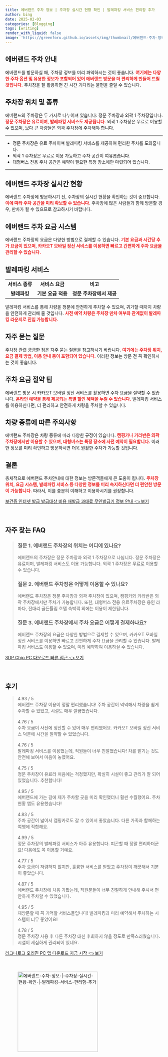 ```yaml
---
title: 에버랜드 주차 정보 | 주차장 실시간 현황 확인 | 발레파킹 서비스 편리함 추가
author: bing
date: 2025-02-03
categories: [Blogging]
tags: [writing]
render_with_liquid: false
image: 'https://greenforu.github.io/assets/img/thumbnail/에버랜드-주차-정보-|-주차장-실시간-현황-확인-|-발레파킹-서비스-편리함-추가.webp'
---
```



<h2 id='에버랜드_주차_안내'>에버랜드 주차 안내</h2>

<p>에버랜드를 방문하실 때, 주차장 정보를 미리 파악하시는 것이 좋습니다. <b><span style="color: #ee2323;">여기에는 다양한 주차 옵션 및 유용한 정보가 포함되어 있어 에버랜드 방문을 더 편리하게 만들어 드릴 것입니다.</span></b> 주차장을 잘 활용하면 긴 시간 기다리는 불편을 줄일 수 있습니다.</p>

<h2 id='주차장_위치_및_종류'>주차장 위치 및 종류</h2>

<p>에버랜드의 주차장은 두 가지로 나누어져 있습니다: 정문 주차장과 외곽 1 주차장입니다. <b><span style="color: #ee2323;">정문 주차장은 유료이며, 발레파킹 서비스도 제공됩니다.</span></b> 외곽 1 주차장은 무료로 이용할 수 있으며, 보다 큰 차량들은 외곽 주차장에 주차해야 합니다.</p>

<hr />

<ul>
    <li>정문 주차장은 유료 주차이며 발레파킹 서비스를 제공하여 편리한 주차를 도와줍니다.</li>
    <li>외곽 1 주차장은 무료로 이용 가능하고 주차 공간이 여유롭습니다.</li>
    <li>대형버스 전용 주차 공간은 예약이 필요한 특정 장소에만 마련되어 있습니다.</li>
</ul>

<hr />

<h2 id='주차장_실시간_현황'>에버랜드 주차장 실시간 현황</h2>

<p>에버랜드 주차장에 방문하시기 전, 주차장의 실시간 현황을 확인하는 것이 중요합니다. <b><span style="color: #ee2323;">이에 따라 주차 공간을 미리 확보할 수 있습니다.</span></b> 주차장에 많은 사람들과 함께 방문할 경우, 만차가 될 수 있으므로 참고하시기 바랍니다.</p>

<h2 id='주차_요금_시스템'>에버랜드 주차 요금 시스템</h2>

<p>에버랜드 주차장의 요금은 다양한 방법으로 결제할 수 있습니다. <b><span style="color: #ee2323;">기본 요금과 시간당 추가 요금이 있으며, 카카오T 모바일 정산 서비스를 이용하면 빠르고 간편하게 주차 요금을 관리할 수 있습니다.</span></b></p>

<h2 id='발레파킹_서비스'>발레파킹 서비스</h2>

<table>
    <tr>
        <td style="text-align: center; height: 17px;"><b>서비스 종류</b></td>
        <td style="text-align: center; height: 17px;"><b>서비스 요금</b></td>
        <td style="text-align: center; height: 17px;"><b>비고</b></td>
    </tr>
    <tr>
        <td style="text-align: center; height: 17px;"><b>발레파킹</b></td>
        <td style="text-align: center; height: 17px;"><b>기본 요금 적용</b></td>
        <td style="text-align: center; height: 17px;"><b>정문 주차장에서 제공</b></td>
    </tr>
</table>

<p>발레파킹 서비스를 통해 차량을 정문에 안전하게 주차할 수 있으며, 귀가할 때까지 차량을 안전하게 관리해 줄 것입니다. <b><span style="color: #ee2323;">사전 예약 차량은 주차장 만차 여부와 관계없이 발레파킹 라운지로 진입 가능합니다.</span></b></p>

<h2 id='자주_묻는_질문'>자주 묻는 질문</h2>

<p>주차장 관련 궁금한 점은 자주 묻는 질문을 참고하시기 바랍니다. <b><span style="color: #ee2323;">여기에는 주차장 위치, 요금 결제 방법, 이용 안내 등이 포함되어 있습니다.</span></b> 이러한 정보는 방문 전 꼭 확인하시는 것이 좋습니다.</p>

<h2 id='주차_요금_절약_팁'>주차 요금 절약 팁</h2>

<p>에버랜드 방문 시 카카오T 모바일 정산 서비스를 활용하면 주차 요금을 절약할 수 있습니다. <b><span style="color: #ee2323;">온라인 예약을 통해 제공되는 특별 할인 혜택을 누릴 수 있습니다.</span></b> 발레파킹 서비스를 이용하신다면, 더 편리하고 안전하게 차량을 주차할 수 있습니다.</p>

<h2 id='차량_종류에_따른_주의사항'>차량 종류에 따른 주의사항</h2>

<p>에버랜드 주차장은 차량 종류에 따라 다양한 규정이 있습니다. <b><span style="color: #ee2323;">캠핑카나 카라반은 외곽 주차장에서만 이용할 수 있으며, 대형버스는 특정 장소에 사전 예약이 필요합니다.</span></b> 이러한 정보를 미리 확인하고 방문하시면 더욱 원활한 주차가 가능할 것입니다.</p>

<h2 id='결론'>결론</h2>

<p>총체적으로 에버랜드 주차안내에 대한 정보는 방문객들에게 큰 도움이 됩니다. <b><span style="color: #ee2323;">주차장 위치, 요금 시스템, 발레파킹 서비스 등 다양한 정보를 미리 숙지하신다면 더 편안한 방문이 가능합니다.</span></b> 따라서, 이를 충분히 이해하고 이용하시기를 권장합니다.</p>


<p><a class="click-button" title="보건증 인터넷 발급 발급대상 비용 재발급 과태료 무인발급기 정보 안내" href="https://greenforu.github.io/posts/%EB%B3%B4%EA%B1%B4%EC%A6%9D-%EC%9D%B8%ED%84%B0%EB%84%B7-%EB%B0%9C%EA%B8%89-%EB%B0%9C%EA%B8%89%EB%8C%80%EC%83%81-%EB%B9%84%EC%9A%A9-%EC%9E%AC%EB%B0%9C%EA%B8%89-%EA%B3%BC%ED%83%9C%EB%A3%8C-%EB%AC%B4%EC%9D%B8%EB%B0%9C%EA%B8%89%EA%B8%B0-%EC%A0%95%EB%B3%B4-%EC%95%88%EB%82%B4/" rel="dofollow">보건증 인터넷 발급 발급대상 비용 재발급 과태료 무인발급기 정보 안내 👈 보기</a></p><br>
<h2 id='자주_찾는_FAQ'>자주 찾는 FAQ</h2>
<div itemscope="" itemtype="https://schema.org/FAQPage"> 
<blockquote> 
<div itemscope="" itemprop="mainEntity" itemtype="https://schema.org/Question"> 
<h3 itemprop="name">질문 1. 에버랜드 주차장의 위치는 어디에 있나요?</h3> 
<div itemscope="" itemprop="acceptedAnswer" itemtype="https://schema.org/Answer"> 
<span itemprop="text"> 
<p>에버랜드의 주차장은 정문 주차장과 외곽 1 주차장으로 나뉩니다. 정문 주차장은 유료이며, 발레파킹 서비스도 이용 가능합니다. 외곽 1 주차장은 무료로 이용할 수 있습니다.</p> 
</span> 
</div> 
</div> 

<div itemscope="" itemprop="mainEntity" itemtype="https://schema.org/Question"> 
<h3 itemprop="name">질문 2. 에버랜드 주차장은 어떻게 이용할 수 있나요?</h3> 
<div itemscope="" itemprop="acceptedAnswer" itemtype="https://schema.org/Answer"> 
<span itemprop="text"> 
<p>에버랜드 주차장은 정문 주차장과 외곽 주차장이 있으며, 캠핑카와 카라반은 외곽 주차장에서만 주차가 가능합니다. 또한, 대형버스 전용 유료주차장은 용인 라마다, 전대리 골든튤립 호텔 숙박객 외에는 이용이 제한됩니다.</p> 
</span> 
</div> 
</div> 

<div itemscope="" itemprop="mainEntity" itemtype="https://schema.org/Question"> 
<h3 itemprop="name">질문 3. 에버랜드 주차장에서 주차 요금은 어떻게 결제하나요?</h3> 
<div itemscope="" itemprop="acceptedAnswer" itemtype="https://schema.org/Answer"> 
<span itemprop="text"> 
<p>에버랜드 주차장의 요금은 다양한 방법으로 결제할 수 있으며, 카카오T 모바일 정산 서비스를 이용하면 빠르고 간편하게 주차 요금을 관리할 수 있습니다. 발레파킹 서비스도 이용할 수 있으며, 미리 예약하여 이용하실 수 있습니다.</p> 
</span> 
</div> 
</div> 
</blockquote> 
</div>
<p><a class="click-button" title="3DP Chip PC 다운로드 빠른 접근" href="https://greenforu.github.io/posts/3DP-Chip-PC-%EB%8B%A4%EC%9A%B4%EB%A1%9C%EB%93%9C-%EB%B9%A0%EB%A5%B8-%EC%A0%91%EA%B7%BC/" rel="dofollow">3DP Chip PC 다운로드 빠른 접근 👈 보기</a></p><br>
<h2 id='후기'>후기</h2>
<div itemscope itemtype="https://schema.org/Product">
  <blockquote>
  <div itemprop="review" itemscope itemtype="https://schema.org/Review">
      <div itemprop="reviewRating" itemscope itemtype="https://schema.org/Rating"> <span itemprop="ratingValue">4.93</span> / <span itemprop="bestRating">5</span> </div>
      <span itemprop="reviewBody">에버랜드 주차장 이용이 정말 편리했습니다! 주차 공간이 넉넉해서 차량을 쉽게 주차할 수 있었고, 시설도 매우 깔끔했습니다.</span>
  </div>
  <br>
  <div itemprop="review" itemscope itemtype="https://schema.org/Review">
      <div itemprop="reviewRating" itemscope itemtype="https://schema.org/Rating"> <span itemprop="ratingValue">4.76</span> / <span itemprop="bestRating">5</span> </div>
      <span itemprop="reviewBody">주차 요금이 사전에 정산할 수 있어 매우 편리했어요. 카카오T 모바일 정산 서비스 덕분에 시간을 절약할 수 있었습니다.</span>
  </div>
  <br>
  <div itemprop="review" itemscope itemtype="https://schema.org/Review">
      <div itemprop="reviewRating" itemscope itemtype="https://schema.org/Rating"> <span itemprop="ratingValue">4.76</span> / <span itemprop="bestRating">5</span> </div>
      <span itemprop="reviewBody">발레파킹 서비스를 이용했는데, 직원들이 너무 친절했습니다! 차를 맡기는 것도 안전해 보여서 마음이 놓였어요.</span>
  </div>
  <br>
  <div itemprop="review" itemscope itemtype="https://schema.org/Review">
      <div itemprop="reviewRating" itemscope itemtype="https://schema.org/Rating"> <span itemprop="ratingValue">4.75</span> / <span itemprop="bestRating">5</span> </div>
      <span itemprop="reviewBody">정문 주차장이 유료라 처음에는 걱정했지만, 확실히 시설이 좋고 관리가 잘 되어 있었습니다. 추천합니다!</span>
  </div>
  <br>
  <div itemprop="review" itemscope itemtype="https://schema.org/Review">
      <div itemprop="reviewRating" itemscope itemtype="https://schema.org/Rating"> <span itemprop="ratingValue">4.95</span> / <span itemprop="bestRating">5</span> </div>
      <span itemprop="reviewBody">에버랜드에 가는 길에 제가 주차할 곳을 미리 확인했더니 훨씬 수월했어요. 주차 현황 앱도 유용했습니다!</span>
  </div>
  <br>
  <div itemprop="review" itemscope itemtype="https://schema.org/Review">
      <div itemprop="reviewRating" itemscope itemtype="https://schema.org/Rating"> <span itemprop="ratingValue">4.83</span> / <span itemprop="bestRating">5</span> </div>
      <span itemprop="reviewBody">주차 공간이 넓어서 캠핑카로도 갈 수 있어서 좋았습니다. 다른 가족과 함께하는 여행에 적합해요.</span>
  </div>
  <br>
  <div itemprop="review" itemscope itemtype="https://schema.org/Review">
      <div itemprop="reviewRating" itemscope itemtype="https://schema.org/Rating"> <span itemprop="ratingValue">4.99</span> / <span itemprop="bestRating">5</span> </div>
      <span itemprop="reviewBody">정문 주차장의 발레파킹 서비스가 아주 유용합니다. 피곤할 때 정말 편리하더군요! 다음에도 꼭 이용할 거예요.</span>
  </div>
  <br>
  <div itemprop="review" itemscope itemtype="https://schema.org/Review">
      <div itemprop="reviewRating" itemscope itemtype="https://schema.org/Rating"> <span itemprop="ratingValue">4.77</span> / <span itemprop="bestRating">5</span> </div>
      <span itemprop="reviewBody">주차 요금이 저렴하지 않지만, 훌륭한 서비스를 받았고 주차장이 깨끗해서 기분이 좋았습니다.</span>
  </div>
  <br>
  <div itemprop="review" itemscope itemtype="https://schema.org/Review">
      <div itemprop="reviewRating" itemscope itemtype="https://schema.org/Rating"> <span itemprop="ratingValue">4.87</span> / <span itemprop="bestRating">5</span> </div>
      <span itemprop="reviewBody">에버랜드 주차장에 처음 가봤는데, 직원분들이 너무 친절하게 안내해 주셔서 편안하게 주차할 수 있었습니다.</span>
  </div>
  <br>
  <div itemprop="review" itemscope itemtype="https://schema.org/Review">
      <div itemprop="reviewRating" itemscope itemtype="https://schema.org/Rating"> <span itemprop="ratingValue">4.95</span> / <span itemprop="bestRating">5</span> </div>
      <span itemprop="reviewBody">재방문할 때 꼭 기억할 서비스들입니다! 발레파킹과 미리 예약해서 주차하는 시스템이 너무 좋았어요!</span>
  </div>
  <br>
  <div itemprop="review" itemscope itemtype="https://schema.org/Review">
      <div itemprop="reviewRating" itemscope itemtype="https://schema.org/Rating"> <span itemprop="ratingValue">4.78</span> / <span itemprop="bestRating">5</span> </div>
      <span itemprop="reviewBody">정문 주차장 사용 후 다른 주차장 대신 후회하지 않을 정도로 만족스러웠습니다. 시설이 세심하게 관리되어 있네요.</span>
  </div>
  </blockquote>
</div>
<p><a class="click-button" title="라그나로크 오리진 PC 앱 다운로드 지금 시작" href="https://greenforu.github.io/posts/%EB%9D%BC%EA%B7%B8%EB%82%98%EB%A1%9C%ED%81%AC-%EC%98%A4%EB%A6%AC%EC%A7%84-PC-%EC%95%B1-%EB%8B%A4%EC%9A%B4%EB%A1%9C%EB%93%9C-%EC%A7%80%EA%B8%88-%EC%8B%9C%EC%9E%91/" rel="dofollow">라그나로크 오리진 PC 앱 다운로드 지금 시작 👈 보기</a></p><br>
<figure class="image"><img src="https://greenforu.github.io/assets/img/thumbnail/에버랜드-주차-정보-|-주차장-실시간-현황-확인-|-발레파킹-서비스-편리함-추가.webp" alt="에버랜드-주차-정보-|-주차장-실시간-현황-확인-|-발레파킹-서비스-편리함-추가" width="256" height="256"></figure>